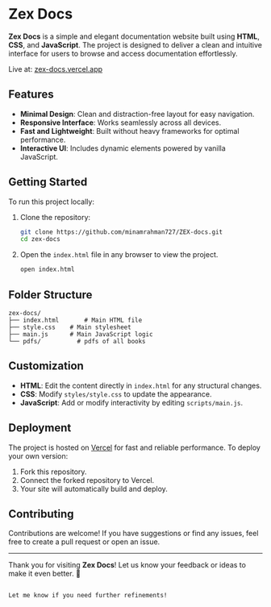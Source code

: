 # Zex Docs

**Zex Docs** is a simple and elegant documentation website built using **HTML**, **CSS**, and **JavaScript**. The project is designed to deliver a clean and intuitive interface for users to browse and access documentation effortlessly. 

Live at: [zex-docs.vercel.app](https://zex-docs.vercel.app)

## Features

- **Minimal Design**: Clean and distraction-free layout for easy navigation.  
- **Responsive Interface**: Works seamlessly across all devices.  
- **Fast and Lightweight**: Built without heavy frameworks for optimal performance.  
- **Interactive UI**: Includes dynamic elements powered by vanilla JavaScript.  

## Getting Started

To run this project locally:

1. Clone the repository:

   ```bash
   git clone https://github.com/minamrahman727/ZEX-docs.git
   cd zex-docs
   ```

2. Open the `index.html` file in any browser to view the project.

   ```bash
   open index.html
   ```

## Folder Structure

```
zex-docs/
├── index.html       # Main HTML file
├── style.css    # Main stylesheet 
├── main.js      # Main JavaScript logic 
└── pdfs/          # pdfs of all books
```

## Customization

- **HTML**: Edit the content directly in `index.html` for any structural changes.  
- **CSS**: Modify `styles/style.css` to update the appearance.  
- **JavaScript**: Add or modify interactivity by editing `scripts/main.js`.

## Deployment

The project is hosted on [Vercel](https://vercel.com/) for fast and reliable performance. To deploy your own version:

1. Fork this repository.
2. Connect the forked repository to Vercel.
3. Your site will automatically build and deploy.

## Contributing

Contributions are welcome! If you have suggestions or find any issues, feel free to create a pull request or open an issue.

---

Thank you for visiting **Zex Docs**! Let us know your feedback or ideas to make it even better. 🚀
``` 

Let me know if you need further refinements!
